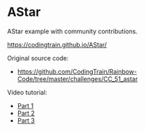 # AStar

AStar example with community contributions.

https://codingtrain.github.io/AStar/

Original source code:
- https://github.com/CodingTrain/Rainbow-Code/tree/master/challenges/CC_51_astar

Video tutorial:
- [Part 1](https://www.youtube.com/watch?v=aKYlikFAV4k)
- [Part 2](https://www.youtube.com/watch?v=EaZxUCWAjb0)
- [Part 3](https://www.youtube.com/watch?v=jwRT4PCT6RU)
